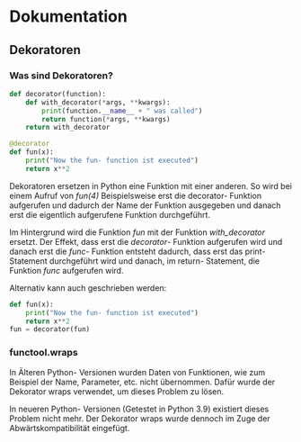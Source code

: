 # Dokumentation

## Dekoratoren

### Was sind Dekoratoren?

````python
def decorator(function):
    def with_decorator(*args, **kwargs):
        print(function.__name__ + " was called")
        return function(*args, **kwargs)
    return with_decorator

@decorator
def fun(x):
    print("Now the fun- function ist executed")
	return x**2
````

Dekoratoren ersetzen in Python eine Funktion mit einer anderen. So wird bei einem Aufruf von *fun(4)* Beispielsweise erst die decorator- Funktion aufgerufen und dadurch der Name der Funktion ausgegeben und danach erst die eigentlich aufgerufene Funktion durchgeführt.

Im Hintergrund wird die Funktion *fun* mit der Funktion *with_decorator* ersetzt. Der Effekt, dass erst die *decorator*- Funktion aufgerufen wird und danach erst die *func*- Funktion entsteht dadurch, dass erst das print- Statement durchgeführt wird und danach, im return- Statement, die Funktion *func* aufgerufen wird.

Alternativ kann auch geschrieben werden:

````Python
def fun(x):
    print("Now the fun- function ist executed")
    return x**2
fun = decorator(fun)
````

### functool.wraps

In Älteren Python- Versionen wurden Daten von Funktionen, wie zum Beispiel der Name, Parameter, etc. nicht übernommen. Dafür wurde der Dekorator wraps verwendet, um dieses Problem zu lösen.

In neueren Python- Versionen (Getestet in Python 3.9) existiert dieses Problem nicht mehr. Der Dekorator wraps wurde dennoch im Zuge der Abwärtskompatibilität eingefügt.